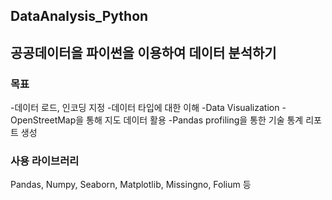 ## DataAnalysis_Python

## 공공데이터을 파이썬을 이용하여 데이터 분석하기

### 목표
-데이터 로드, 인코딩 지정
-데이터 타입에 대한 이해
-Data Visualization
-OpenStreetMap을 통해 지도 데이터 활용
-Pandas profiling을 통한 기술 통계 리포트 생성

### 사용 라이브러리
Pandas, Numpy, Seaborn, Matplotlib, Missingno, Folium 등
